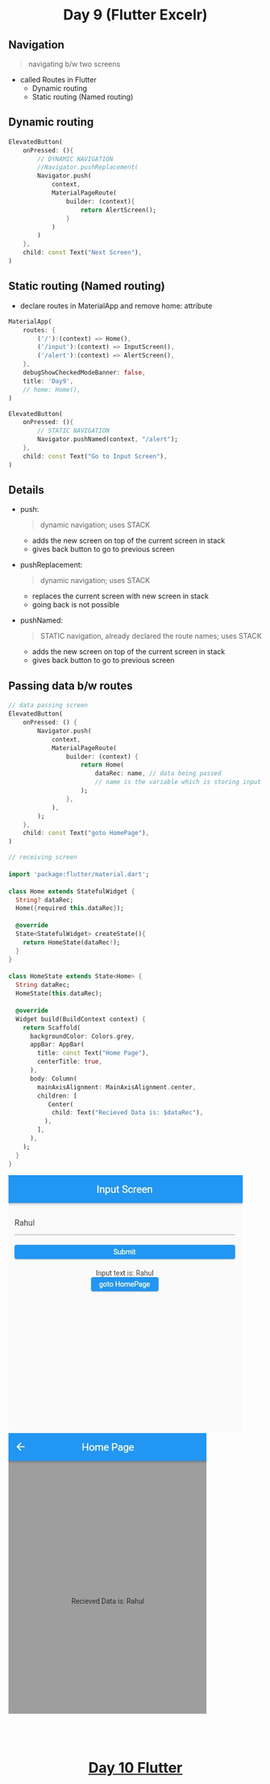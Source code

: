 <h1 align="center"> Day 9 (Flutter Excelr)</h1>

## Navigation
> navigating b/w two screens

- called Routes in Flutter
    - Dynamic routing 
    - Static routing (Named routing)

## Dynamic routing

```dart
ElevatedButton(
    onPressed: (){
        // DYNAMIC NAVIGATION
        //Navigator.pushReplacement(
        Navigator.push(
            context,
            MaterialPageRoute(
                builder: (context){
                    return AlertScreen();
                }
            )
        )
    }, 
    child: const Text("Next Screen"),
)
```

## Static routing (Named routing)

- declare routes in MaterialApp and remove home: attribute

```dart
MaterialApp(
    routes: {
        ('/'):(context) => Home(),
        ('/input'):(context) => InputScreen(),
        ('/alert'):(context) => AlertScreen(),
    },
    debugShowCheckedModeBanner: false,
    title: 'Day9',
    // home: Home(),
)
```
```dart
ElevatedButton(
    onPressed: (){
        // STATIC NAVIGATION
        Navigator.pushNamed(context, "/alert");
    }, 
    child: const Text("Go to Input Screen"),
)
```

## Details

- push: 
    > dynamic navigation; uses STACK 
    - adds the new screen on top of the current screen in stack 
    - gives back button to go to previous screen

- pushReplacement:
    > dynamic navigation; uses STACK 
    - replaces the current screen with new screen in stack
    - going back is not possible

- pushNamed:
    > STATIC navigation, already declared the route names; uses STACK 
    - adds the new screen on top of the current screen in stack 
    - gives back button to go to previous screen

## Passing data b/w routes

```dart
// data passing screen
ElevatedButton(
    onPressed: () {
        Navigator.push(
            context,
            MaterialPageRoute(
                builder: (context) {
                    return Home(
                        dataRec: name, // data being passed
                        // name is the variable which is storing input
                    );
                },
            ),
        );
    },
    child: const Text("goto HomePage"),
)
```

```dart
// receiving screen

import 'package:flutter/material.dart';

class Home extends StatefulWidget {
  String? dataRec;
  Home({required this.dataRec});

  @override
  State<StatefulWidget> createState(){
    return HomeState(dataRec!);
  }
}

class HomeState extends State<Home> {
  String dataRec;
  HomeState(this.dataRec);

  @override
  Widget build(BuildContext context) {
    return Scaffold(
      backgroundColor: Colors.grey,
      appBar: AppBar(
        title: const Text("Home Page"),
        centerTitle: true,
      ),
      body: Column(
        mainAxisAlignment: MainAxisAlignment.center,
        children: [
           Center(
            child: Text("Recieved Data is: $dataRec"),
          ),
        ],
      ),
    );
  }
}
```
<img src="Images/day9a.jpg" alt="sending image">
<img src="Images/day9b.jpg" alt="receiving image">


<br><br>
<h1 align="center"> <a href="/day10.md">Day 10 Flutter</a></h1>
